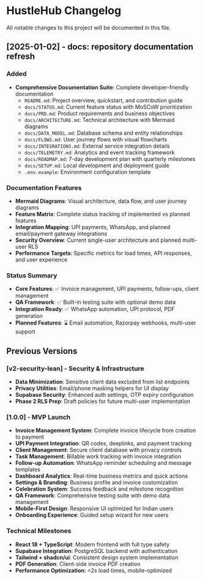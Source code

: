 # HustleHub Changelog

All notable changes to this project will be documented in this file.

## [2025-01-02] - docs: repository documentation refresh

### Added
- **Comprehensive Documentation Suite**: Complete developer-friendly documentation
  - `README.md`: Project overview, quickstart, and contribution guide
  - `docs/STATUS.md`: Current feature status with MoSCoW prioritization
  - `docs/PRD.md`: Product requirements and business objectives
  - `docs/ARCHITECTURE.md`: Technical architecture with Mermaid diagrams
  - `docs/DATA_MODEL.md`: Database schema and entity relationships
  - `docs/FLOWS.md`: User journey flows with visual flowcharts
  - `docs/INTEGRATIONS.md`: External service integration details
  - `docs/TELEMETRY.md`: Analytics and event tracking framework
  - `docs/ROADMAP.md`: 7-day development plan with quarterly milestones
  - `docs/SETUP.md`: Local development and deployment guide
  - `.env.example`: Environment configuration template

### Documentation Features
- **Mermaid Diagrams**: Visual architecture, data flow, and user journey diagrams
- **Feature Matrix**: Complete status tracking of implemented vs planned features
- **Integration Mapping**: UPI payments, WhatsApp, and planned email/payment gateway integrations
- **Security Overview**: Current single-user architecture and planned multi-user RLS
- **Performance Targets**: Specific metrics for load times, API responses, and user experience

### Status Summary
- **Core Features**: ✅ Invoice management, UPI payments, follow-ups, client management
- **QA Framework**: ✅ Built-in testing suite with optional demo data
- **Integration Ready**: ✅ WhatsApp automation, UPI protocol, PDF generation
- **Planned Features**: ⌛ Email automation, Razorpay webhooks, multi-user support

## Previous Versions

### [v2-security-lean] - Security & Infrastructure
- **Data Minimization**: Sensitive client data excluded from list endpoints
- **Privacy Utilities**: Email/phone masking helpers for UI display
- **Supabase Security**: Enhanced auth settings, OTP expiry configuration
- **Phase 2 RLS Prep**: Draft policies for future multi-user implementation

### [1.0.0] - MVP Launch
- **Invoice Management System**: Complete invoice lifecycle from creation to payment
- **UPI Payment Integration**: QR codes, deeplinks, and payment tracking
- **Client Management**: Secure client database with privacy controls
- **Task Management**: Billable work tracking with invoice integration
- **Follow-up Automation**: WhatsApp reminder scheduling and message templates
- **Dashboard Analytics**: Real-time business metrics and quick actions
- **Settings & Branding**: Business profile and invoice customization
- **Celebration System**: Success feedback and milestone recognition
- **QA Framework**: Comprehensive testing suite with demo data management
- **Mobile-First Design**: Responsive UI optimized for Indian users
- **Onboarding Experience**: Guided setup wizard for new users

### Technical Milestones
- **React 18 + TypeScript**: Modern frontend with full type safety
- **Supabase Integration**: PostgreSQL backend with authentication
- **Tailwind + shadcn/ui**: Consistent design system implementation
- **PDF Generation**: Client-side invoice PDF creation
- **Performance Optimization**: <2s load times, mobile-optimized